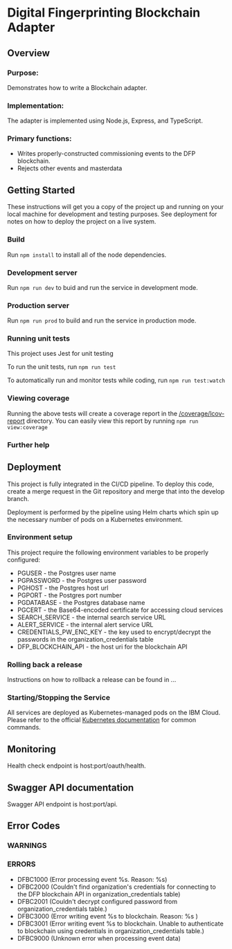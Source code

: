 # Digital Fingerprinting Blockchain Adapter

## Overview

### Purpose:

Demonstrates how to write a Blockchain adapter.

### Implementation:

The adapter is implemented using Node.js, Express, and TypeScript.

### Primary functions:

- Writes properly-constructed commissioning events to the DFP blockchain.
- Rejects other events and masterdata

## Getting Started

These instructions will get you a copy of the project up and running on your local machine for development and testing purposes. See deployment for notes on how to deploy the project on a live system.

### Build

Run `npm install` to install all of the node dependencies.

### Development server

Run `npm run dev` to buid and run the service in development mode.

### Production server

Run `npm run prod` to build and run the service in production mode.

### Running unit tests

This project uses Jest for unit testing

To run the unit tests, run `npm run test`

To automatically run and monitor tests while coding, run `npm run test:watch`

### Viewing coverage

Running the above tests will create a coverage report in the [/coverage/lcov-report](./coverage/lcov-report/index.html)
directory. You can easily view this report by running `npm run view:coverage`

### Further help

## Deployment

This project is fully integrated in the CI/CD pipeline. To deploy this code, create a merge
request in the Git repository and merge that into the develop branch.

Deployment is performed by the pipeline using Helm charts which spin up the necessary number of pods on a Kubernetes environment.

### Environment setup

This project require the following environment variables to be properly configured:

- PGUSER - the Postgres user name
- PGPASSWORD - the Postgres user password
- PGHOST - the Postgres host url
- PGPORT - the Postgres port number
- PGDATABASE - the Postgres database name
- PGCERT - the Base64-encoded certificate for accessing cloud services
- SEARCH_SERVICE - the internal search service URL
- ALERT_SERVICE - the internal alert service URL
- CREDENTIALS_PW_ENC_KEY - the key used to encrypt/decrypt the passwords in the organization_credentials table
- DFP_BLOCKCHAIN_API - the host uri for the blockchain API

### Rolling back a release

Instructions on how to rollback a release can be found in ...

### Starting/Stopping the Service

All services are deployed as Kubernetes-managed pods on the IBM Cloud. Please refer to the official
[Kubernetes documentation](https://kubernetes.io/docs/reference/kubectl/cheatsheet/) for common commands.

## Monitoring

Health check endpoint is host:port/oauth/health.

## Swagger API documentation

Swagger API endpoint is host:port/api.

## Error Codes

### WARNINGS

### ERRORS

- DFBC1000 (Error processing event %s. Reason: %s)
- DFBC2000 (Couldn't find organization's credentials for connecting to the DFP blockchain API in organization_credentials table)
- DFBC2001 (Couldn't decrypt configured password from organization_credentials table.)
- DFBC3000 (Error writing event %s to blockchain. Reason: %s )
- DFBC3001 (Error writing event %s to blockchain. Unable to authenticate to blockchain using credentials in organization_credentials table.)
- DFBC9000 (Unknown error when processing event data)
